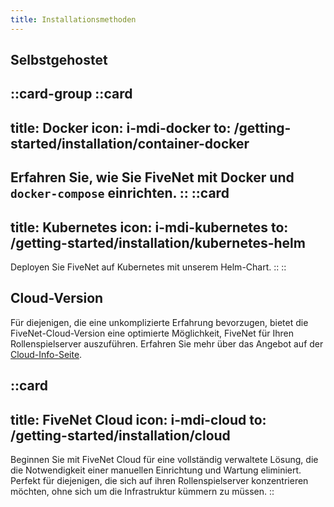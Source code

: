 ```yaml
---
title: Installationsmethoden
---
```


## Selbstgehostet

::card-group
::card
---
title: Docker
icon: i-mdi-docker
to: /getting-started/installation/container-docker
---
Erfahren Sie, wie Sie FiveNet mit Docker und `docker-compose` einrichten.
::
::card
---
title: Kubernetes
icon: i-mdi-kubernetes
to: /getting-started/installation/kubernetes-helm
---
Deployen Sie FiveNet auf Kubernetes mit unserem Helm-Chart.
::
::

## Cloud-Version

Für diejenigen, die eine unkomplizierte Erfahrung bevorzugen, bietet die FiveNet-Cloud-Version eine optimierte Möglichkeit, FiveNet für Ihren Rollenspielserver auszuführen. Erfahren Sie mehr über das Angebot auf der [Cloud-Info-Seite](cloud).

::card
---
title: FiveNet Cloud
icon: i-mdi-cloud
to: /getting-started/installation/cloud
---
Beginnen Sie mit FiveNet Cloud für eine vollständig verwaltete Lösung, die die Notwendigkeit einer manuellen Einrichtung und Wartung eliminiert. Perfekt für diejenigen, die sich auf ihren Rollenspielserver konzentrieren möchten, ohne sich um die Infrastruktur kümmern zu müssen.
::
